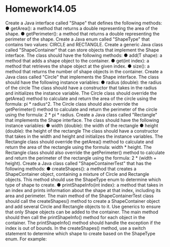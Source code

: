 # Homework14.05

Create a Java interface called "Shape" that defines the following methods:
● getArea(): a method that returns a double representing the area of the shape.
● getPerimeter(): a method that returns a double representing the perimeter of the
shape.
Create a Java enum called "ShapeType" that contains two values: CIRCLE and RECTANGLE.
Create a generic Java class called "ShapeContainer<T extends Shape>" that can store objects that implement the Shape interface. The class should have the following methods:
● add(T shape): a method that adds a shape object to the container.
● get(int index): a method that retrieves the shape object at the given index.
● size(): a method that returns the number of shape objects in the container.
 Create a Java class called "Circle" that implements the Shape interface. The class should have the following instance variables:
● radius (double): the radius of the circle
The class should have a constructor that takes in the radius and initializes the instance variable.
The Circle class should override the getArea() method to calculate and return the area of the circle using the formula: pi * radius^2.
The Circle class should also override the getPerimeter() method to calculate and return the perimeter of the circle using the formula: 2 * pi * radius.
Create a Java class called "Rectangle" that implements the Shape interface. The class should have the following instance variables:
 ● width (double): the width of the rectangle
● height (double): the height of the rectangle
The class should have a constructor that takes in the width and height and initializes the instance variables.
The Rectangle class should override the getArea() method to calculate and return the area of the rectangle using the formula: width * height.
The Rectangle class should also override the getPerimeter() method to calculate and return the perimeter of the rectangle using the formula: 2 * (width + height).
Create a Java class called "ShapeContainerTest" that has the following methods:
● createShapes(): a method that creates a ShapeContainer object, containing a mixture of Circle and Rectangle objects. This method should use the ShapeType enum to determine which type of shape to create.
● printShapeInfo(int index): a method that takes in an index and prints information about the shape at that index, including its area and perimeter.
The main method of the ShapeContainerTest class should call the createShapes() method to create a ShapeContainer object and add several Circle and Rectangle objects to it. Use generics to ensure that only Shape objects can be added to the container. The main method should then call the printShapeInfo() method for each object in the container. The printShapeInfo() method should handle the exception if the index is out of bounds.
In the createShapes() method, use a switch statement to determine which shape to create based on the ShapeType enum. For example:
  
